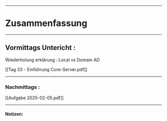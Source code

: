 

___

# Zusammenfassung








----

## Vormittags Untericht : 

Wiederholung erklärung  :
Local vs Domain 
AD

[[Tag 33 - Einführung Core-Server.pdf]]




----

### Nachmittags :


[[Aufgabe 2025-02-05.pdf]]




___

#### Notizen: 
